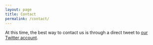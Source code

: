 ```yaml
---
layout: page
title: Contact
permalink: /contact/
---
```


At this time, the best way to contact us is through a direct tweet to [our Twitter account](http://www.twitter.com/pyriotous).


